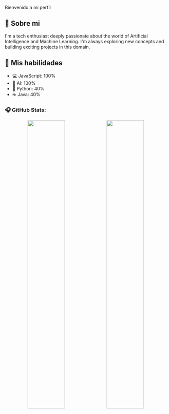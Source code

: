 Bienvenido a mi perfil

## 👋 Sobre mi
I'm a tech enthusiast deeply passionate about the world of Artificial Intelligence and Machine Learning. I'm always exploring new concepts and building exciting projects in this domain.

## 🚀 Mis habilidades
*   💻 JavaScript: 100%
*   🧠 AI: 100%
*   🐍 Python: 40%
*   ☕ Java: 40%

### 🎧 GitHub Stats:
<p align="center">
  <img src="https://github-readme-stats.vercel.app/api?username=zumberr&show_icons=true&theme=radical" width="48%" />
  <img src="https://github-readme-streak-stats.herokuapp.com?user=zumberr&theme=radical&hide_border=true" width="48%" />
</p>

